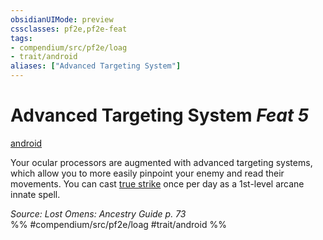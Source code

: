 ```yaml
---
obsidianUIMode: preview
cssclasses: pf2e,pf2e-feat
tags:
- compendium/src/pf2e/loag
- trait/android
aliases: ["Advanced Targeting System"]
---
```

# Advanced Targeting System  *Feat 5*  
[android](rules/traits/android-loag.md "Android Ancestry & Heritage Trait")  


Your ocular processors are augmented with advanced targeting systems, which allow you to more easily pinpoint your enemy and read their movements. You can cast [true strike](compendium/spells/true-strike.md) once per day as a 1st-level arcane innate spell.

*Source: Lost Omens: Ancestry Guide p. 73*  
%% #compendium/src/pf2e/loag #trait/android %%
